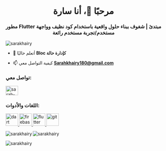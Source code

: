 <h1 align="center">مرحبًا 👋، أنا سارة</h1>
<h3 align="center">مطور Flutter مبتدئ | شغوف ببناء حلول واقعية باستخدام كود نظيف وواجهة مستخدم/تجربة مستخدم رائعة</h3>

<p align="left"> <img src="https://komarev.com/ghpvc/?username=sarakhairy&label=Profile%20views&color=0e75b6&style=flat" alt="sarakhairy" /> </p>

- 🌱 أتعلم حاليًا **Bloc كإدارة حالة**

- 📫 كيفية التواصل معي **Sarahkhairy180@gmail.com**

<h3 align="left">تواصل معي:</h3>
<p align="left">
<a href="https://linkedin.com/in/sarah-khairy-selim" target="blank"><img align="center" src="https://raw.githubusercontent.com/rahuldkjain/github-profile-readme-generator/master/src/images/icons/Social/linked-in-alt.svg" alt="sarah-khairy-selim" height="30" width="40" /></a>
</p>

<h3 align="left">اللغات والأدوات:
</h3> <p align="left"> <a href="https://dart.dev" target="_blank" rel="noreferrer"> <img src="https://www.vectorlogo.zone/logos/dartlang/dartlang-icon.svg" alt="dart" width="40" height="40"/> </a> <a href="https://firebase.google.com/" target="_blank" rel="noreferrer"> <img src="https://www.vectorlogo.zone/logos/firebase/firebase-icon.svg" alt="firebase" width="40" height="40"/> </a> <a href="https://flutter.dev" target="_blank" rel="noreferrer"> <img src="https://www.vectorlogo.zone/logos/flutterio/flutterio-icon.svg" alt="flutter" width="40" height="40"/> </a> <a href="https://git-scm.com/" target="_blank" rel="noreferrer"> <img src="https://www.vectorlogo.zone/logos/git-scm/git-scm-icon.svg" alt="git" width="40" height="40"/> </a> </p>

<p><img align="left" src="https://github-readme-stats.vercel.app/api/top-langs?username=sarakhairy&show_icons=true&locale=en&layout=compact" alt="sarakhairy" /></p>

<p> <img align="center" src="https://github-readme-stats.vercel.app/api?username=sarakhairy&show_icons=true&locale=en" alt="sarakhairy" /></p>

<p><img align="center" src="https://github-readme-streak-stats.herokuapp.com/?user=sarakhairy&" alt="sarakhairy" /></p>

